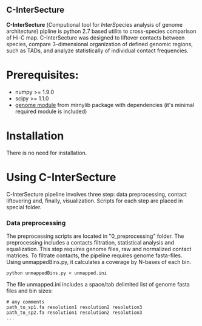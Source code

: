 ## C-InterSecture
**C-InterSecture** (*C*omputional tool for *InterS*pecies analysis of genome archit*ecture*) pipline is python 2.7 based utilits to cross-species comparison of Hi-C map. C-InterSecture was designed to liftover contacts between species, compare 3-dimensional organization of defined genomic regions, such as TADs, and analyze statistically of individual contact frequencies.
 
# Prerequisites:
- numpy >= 1.9.0
- scipy >= 1.1.0
- [genome module](https://mirnylab.bitbucket.io/hiclib/_modules/mirnylib/genome.html) from mirnylib package with dependencies (it's minimal required module is included)

# Installation
There is no need for installation.

# Using C-InterSecture
C-InterSecture pipeline involves three step: data preprocessing, contact liftovering and, finally, visualization. Scripts for each step are placed in special folder. 

### Data preprocessing
The preprocessing scripts are located in "0_preprocessing" folder.
The preprocessing includes a contacts filtration, statistical analysis and equalization. This step requires genome files, raw and normalized contact matrices.
To filtrate contacts, the pipeline requires genome fasta-files. Using unmappedBins.py, it calculates a coverage by N-bases of each bin.

```python unmappedBins.py < unmapped.ini```

The file unmapped.ini includes a space/tab delimited list of genome fasta files and bin sizes:
```
# any comments
path_to_sp1.fa resolution1 resolution2 resolution3
path_to_sp2.fa resolution1 resolution2 resolution3
...
```
